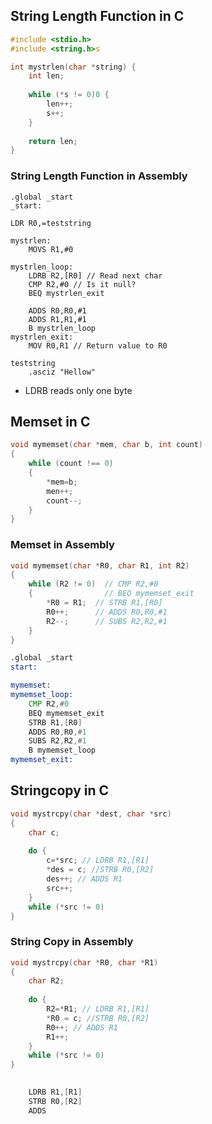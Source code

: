 ## String Length Function in C
```c showlinenumbers
#include <stdio.h>
#include <string.h>s

int mystrlen(char *string) {
	int len; 
	
	while (*s != 0)0 {
		len++;
		s++;
	}
	
	return len;
}
```

### String Length Function in Assembly
```armasm
.global _start
_start:

LDR R0,=teststring

mystrlen:
	MOVS R1,#0

mystrlen_loop:
	LDRB R2,[R0] // Read next char
	CMP R2,#0 // Is it null?
	BEQ mystrlen_exit
	
	ADDS R0,R0,#1
	ADDS R1,R1,#1
	B mystrlen_loop
mystrlen_exit:
	MOV R0,R1 // Return value to R0

teststring
	.asciz "Hellow"
```
- LDRB reads only one byte

## Memset in C
```c showlinenumbers
void mymemset(char *mem, char b, int count)
{
	while (count !== 0)
	{
		*mem=b;
		men++;
		count--;
	}
}
```

### Memset in Assembly
```c
void mymemset(char *R0, char R1, int R2)
{
	while (R2 != 0)  // CMP R2,#0
	{                // BEQ mymemset_exit
		*R0 = R1;  // STRB R1,[R0]
		R0++;      // ADDS R0,R0,#1
		R2--;	   // SUBS R2,R2,#1
	}
}
```

```asm
.global _start
start:

mymemset:
mymemset_loop:
	CMP R2,#0
	BEQ mymemset_exit
	STRB R1,[R0]
	ADDS R0,R0,#1
	SUBS R2,R2,#1
	B mymemset_loop
mymemset_exit:
```

## Stringcopy in C
```c showlinenumbers
void mystrcpy(char *dest, char *src)
{
	char c;
	
	do {
		c=*src; // LDRB R1,[R1]
		*des = c; //STRB R0,[R2]
		des++; // ADDS R1
		src++;
	}
	while (*src != 0)
}
```

### String Copy in Assembly
```c showlinenumbers
void mystrcpy(char *R0, char *R1)
{
	char R2;
	
	do {
		R2=*R1; // LDRB R1,[R1]
		*R0 = c; //STRB R0,[R2]
		R0++; // ADDS R1
		R1++;
	}
	while (*src != 0)
}
```

```asm
	
	LDRB R1,[R1]
	STRB R0,[R2]
	ADDS

```